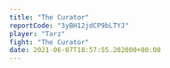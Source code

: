 ```yaml
---
title: "The Curator"
reportCode: "3yBH12jdCP9bLTYJ"
player: "Tarz"
fight: "The Curator"
date: 2021-06-07T18:57:55.202000+00:00
---
```

